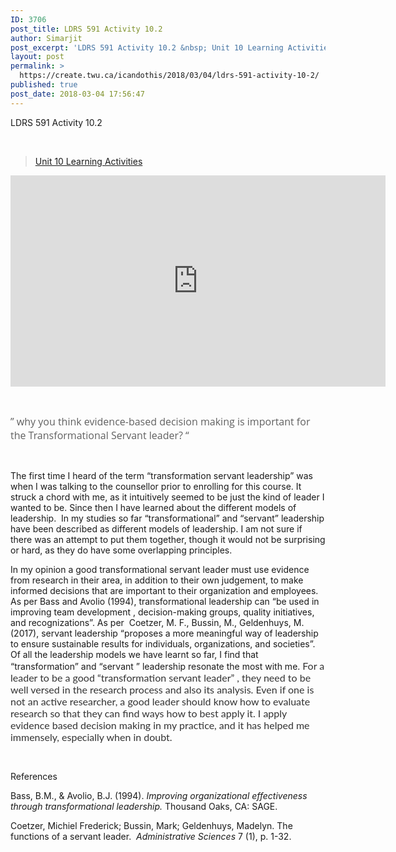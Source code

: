 ```yaml
---
ID: 3706
post_title: LDRS 591 Activity 10.2
author: Simarjit
post_excerpt: 'LDRS 591 Activity 10.2 &nbsp; Unit 10 Learning Activities &nbsp; &rdquo; why you think evidence-based decision making is important for the Transformational Servant leader? &ldquo; &nbsp; The first time I heard of the term &ldquo;transformation servant leadership&rdquo; was when I was talking to the counsellor prior to enrolling for this course. It struck a chord [&hellip;]'
layout: post
permalink: >
  https://create.twu.ca/icandothis/2018/03/04/ldrs-591-activity-10-2/
published: true
post_date: 2018-03-04 17:56:47
---
```

LDRS 591 Activity 10.2

&nbsp;

<blockquote class="wp-embedded-content" data-secret="5vJU1m6zgK"><a href="https://create.twu.ca/ldrs591/unit-10-learning-activities/">Unit 10 Learning Activities</a></p></blockquote>



<iframe class="wp-embedded-content" sandbox="allow-scripts" security="restricted" src="https://create.twu.ca/ldrs591/unit-10-learning-activities/embed/#?secret=5vJU1m6zgK" data-secret="5vJU1m6zgK" width="600" height="338" title="&#8220;Unit 10 Learning Activities&#8221; &#8212; Leadership 591: Scholarly Inquiry" frameborder="0" marginwidth="0" marginheight="0" scrolling="no"></iframe>

&nbsp;

<span style="float: none;background-color: transparent;color: #606060;font-family: 'Open Sans',sans-serif;font-size: 16px;font-style: normal;font-variant: normal;font-weight: 400;letter-spacing: normal;text-align: left;text-decoration: none;text-indent: 0px">&#8221; why you think evidence-based decision making is important for the Transformational Servant leader? &#8220;</span>

&nbsp;

The first time I heard of the term &#8220;transformation servant leadership&#8221; was when I was talking to the counsellor prior to enrolling for this course. It struck a chord with me, as it intuitively seemed to be just the kind of leader I wanted to be. Since then I have learned about the different models of leadership.  In my studies so far &#8220;transformational&#8221; and &#8220;servant&#8221; leadership have been described as different models of leadership. I am not sure if there was an attempt to put them together, though it would not be surprising or hard, as they do have some overlapping principles.

In my opinion a good transformational servant leader must use evidence from research in their area, in addition to their own judgement, to make informed decisions that are important to their organization and employees. As per Bass and Avolio (1994), transformational leadership can &#8220;be used in improving team development , decision-making groups, quality initiatives, and recognizations&#8221;. As per  Coetzer, M. F., Bussin, M., Geldenhuys, M. (2017), servant leadership &#8220;proposes a more meaningful way of leadership to ensure sustainable results for individuals, organizations, and societies&#8221;. Of all the leadership models we have learnt so far, I find that &#8220;transformation&#8221; and &#8220;servant &#8221; leadership resonate the most with me. <span style="float: none;background-color: transparent;color: #333333;cursor: text;font-family: 'Lato',Helvetica,sans-serif;font-size: 16px;font-style: normal;font-variant: normal;font-weight: 400;letter-spacing: normal;text-align: left;text-decoration: none;text-indent: 0px">For a leader to be a good &#8220;transformation servant leader&#8221; , they need to be well versed in the research process and also its analysis. Even if one is not an active researcher, a good leader should know how to evaluate research so that they can find ways how to best apply it. I apply evidence based decision making in my practice, and it has helped me immensely, especially when in doubt. </span>

&nbsp;

References

Bass, B.M., &amp; Avolio, B.J. (1994). <em>Improving organizational effectiveness through transformational leadership.</em> Thousand Oaks, CA: SAGE.

Coetzer, Michiel Frederick; Bussin, Mark; Geldenhuys, Madelyn. The functions of a servant leader.  <em>Administrative Sciences </em>7 (1), p. 1-32.

&nbsp;